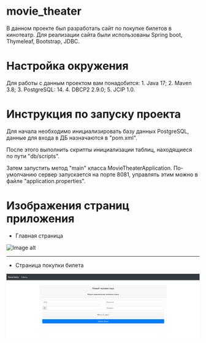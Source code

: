# movie_theater
В данном проекте был разработать сайт по покупке билетов в кинотеатр.
Для реализации сайта были использованы Spring boot, Thymeleaf, Bootstrap, JDBC.

# Настройка окружения
Для работы с данным проектом вам понадобится:
    1. Java 17;
    2. Maven 3.8;
    3. PostgreSQL: 14.
    4. DBCP2 2.9.0;
    5. JCIP 1.0.

# Инструкция по запуску проекта

Для начала необходимо инициализировать базу данных PostgreSQL, данные для входа в ДБ назначаются в "pom.xml".

После этого выполнить скрипты инициализации таблиц, находящиеся по пути "db/scripts". 

Затем запустить метод "main" класса MovieTheaterApplication. По-умолчанию сервер запускается на порте 8081, управлять 
этим можно в файле "application.properties".

# Изображения страниц приложения

+ Главная страница

![Image alt](https://github.com/yungdanie/movie_theater/raw/master/src/main/resources/img/main_page.png)
____
+ Страница покупки билета

![Image alt](https://github.com/yungdanie/movie_theater/raw/master/src/main/resources/img/buy_ticket.png)
